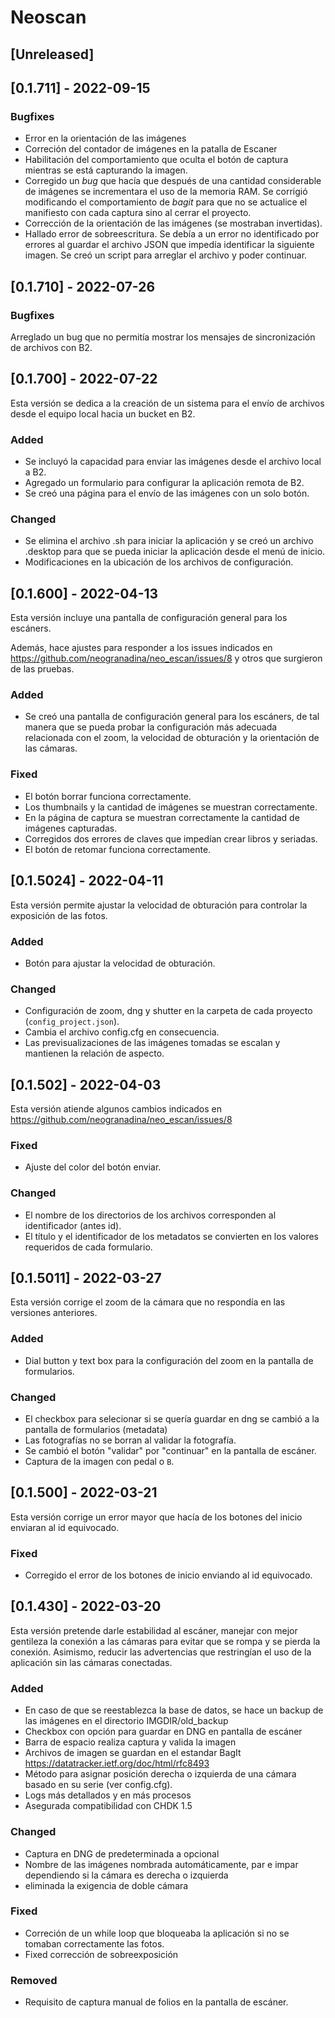 # Neoscan

## [Unreleased]

## [0.1.711] - 2022-09-15

### Bugfixes

- Error en la orientación de las imágenes
- Correción del contador de imágenes en la patalla de Escaner
- Habilitación del comportamiento que oculta el botón de captura mientras se está capturando la imagen.
- Corregido un *bug* que hacía que después de una cantidad considerable de imágenes se incrementara el uso de la memoria RAM. Se corrigió modificando el comportamiento de *bagit* para que no se actualice el manifiesto con cada captura sino al cerrar el proyecto.
- Corrección de la orientación de las imágenes (se mostraban invertidas).
- Hallado error de sobreescritura. Se debía a un error no identificado por errores al guardar el archivo JSON que impedía identificar la siguiente imagen. Se creó un script para arreglar el archivo y poder continuar.

## [0.1.710] - 2022-07-26

### Bugfixes

Arreglado un bug que no permitía mostrar los mensajes de sincronización de archivos con B2.

## [0.1.700] - 2022-07-22

Esta versión se dedica a la creación de un sistema para el envío de archivos desde el equipo local hacia un bucket en B2.

### Added

- Se incluyó la capacidad para enviar las imágenes desde el archivo local a B2.
- Agregado un formulario para configurar la aplicación remota de B2.
- Se creó una página para el envío de las imágenes con un solo botón.

### Changed

- Se elimina el archivo .sh para iniciar la aplicación y se creó un archivo .desktop para que se pueda iniciar la aplicación desde el menú de inicio.
- Modificaciones en la ubicación de los archivos de configuración.

## [0.1.600] - 2022-04-13

Esta versión incluye una pantalla de configuración general para los escáners.

Además, hace ajustes para responder a los issues indicados en <https://github.com/neogranadina/neo_escan/issues/8> y otros que surgieron de las pruebas.

### Added

- Se creó una pantalla de configuración general para los escáners, de tal manera que se pueda probar la configuración más adecuada relacionada con el zoom, la velocidad de obturación y la orientación de las cámaras.

### Fixed

- El botón borrar funciona correctamente.
- Los thumbnails y la cantidad de imágenes se muestran correctamente.
- En la página de captura se muestran correctamente la cantidad de imágenes capturadas.
- Corregidos dos errores de claves que impedían crear libros y seriadas.
- El botón de retomar funciona correctamente.

## [0.1.5024] - 2022-04-11

Esta versión permite ajustar la velocidad de obturación para controlar la exposición de las fotos.

### Added

- Botón para ajustar la velocidad de obturación.

### Changed

- Configuración de zoom, dng y shutter en la carpeta de cada proyecto (`config_project.json`).
- Cambia el archivo config.cfg en consecuencia.
- Las previsualizaciones de las imágenes tomadas se escalan y mantienen la relación de aspecto.

## [0.1.502] - 2022-04-03

Esta versión atiende algunos cambios indicados en <https://github.com/neogranadina/neo_escan/issues/8>

### Fixed

- Ajuste del color del botón enviar.

### Changed

- El nombre de los directorios de los archivos corresponden al identificador (antes id).
- El título y el identificador de los metadatos se convierten en los valores requeridos de cada formulario.

## [0.1.5011] - 2022-03-27

Esta versión corrige el zoom de la cámara que no respondía en las versiones anteriores.

### Added

- Dial button y text box para la configuración del zoom en la pantalla de formularios.

### Changed

- El checkbox para selecionar si se quería guardar en dng se cambió a la pantalla de formularios (metadata)
- Las fotografías no se borran al validar la fotografía.
- Se cambió el botón "validar" por "continuar" en la pantalla de escáner.
- Captura de la imagen con pedal o `B`.

## [0.1.500] - 2022-03-21

Esta versión corrige un error mayor que hacía de los botones del inicio enviaran al id equivocado.

### Fixed

- Corregido el error de los botones de inicio enviando al id equivocado.

## [0.1.430] - 2022-03-20

Esta versión pretende darle estabilidad al escáner, manejar con mejor gentileza la conexión a las cámaras
para evitar que se rompa y se pierda la conexión. Asimismo, reducir las advertencias que restringían
el uso de la aplicación sin las cámaras conectadas.

### Added

- En caso de que se reestablezca la base de datos, se hace un backup de las imágenes en el directorio IMGDIR/old_backup
- Checkbox con opción para guardar en DNG en pantalla de escáner
- Barra de espacio realiza captura y valida la imagen
- Archivos de imagen se guardan en el estandar BagIt <https://datatracker.ietf.org/doc/html/rfc8493>
- Método para asignar posición derecha o izquierda de una cámara basado en su serie (ver config.cfg).
- Logs más detallados y en más procesos
- Asegurada compatibilidad con CHDK 1.5

### Changed

- Captura en DNG de predeterminada a opcional
- Nombre de las imágenes nombrada automáticamente, par e impar dependiendo si la cámara es derecha o izquierda
- eliminada la exigencia de doble cámara

### Fixed

- Correción de un while loop que bloqueaba la aplicación si no se tomaban correctamente las fotos.
- Fixed corrección de sobreexposición

### Removed

- Requisito de captura manual de folios en la pantalla de escáner.
